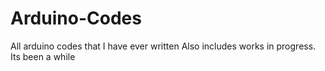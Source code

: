 # Arduino-Codes
All arduino codes that I have ever written
Also includes works in progress.
Its been a while

